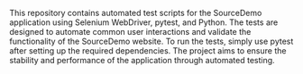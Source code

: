 This repository contains automated test scripts for the SourceDemo application using Selenium WebDriver, pytest, and Python. The tests are designed to automate common user interactions and validate the functionality of the SourceDemo website. To run the tests, simply use pytest after setting up the required dependencies. The project aims to ensure the stability and performance of the application through automated testing.

